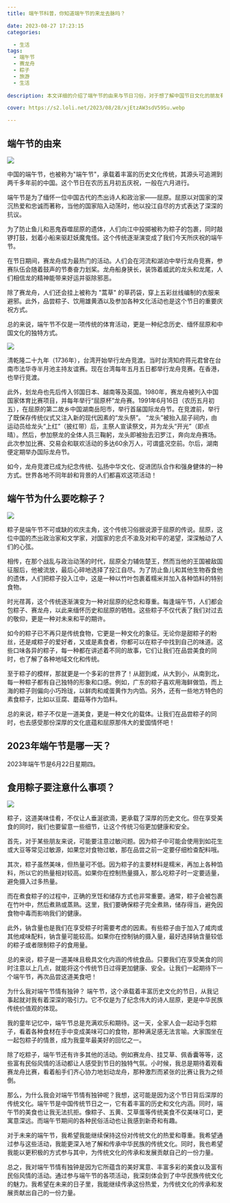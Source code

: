 ```yaml
---
title: 端午节科普，你知道端午节的来龙去脉吗？

date: 2023-08-27 17:23:15
categories:

  - 生活
tags:
  - 端午节
  - 赛龙舟
  - 粽子
  - 旅游
  - 生活
  
description: 本文详细的介绍了端午节的由来与节日习俗，对于想了解中国节日文化的朋友有很大的帮助。

cover: https://s2.loli.net/2023/08/28/xjEtzAW3sdV59Su.webp

---
```


## 端午节的由来

![](https://s2.loli.net/2023/08/28/xjEtzAW3sdV59Su.webp)

中国的端午节，也被称为"端午节"，承载着丰富的历史文化传统，其源头可追溯到两千多年前的中国。这个节日在农历五月初五庆祝，一般在六月进行。

端午节是为了缅怀一位中国古代的杰出诗人和政治家——屈原。屈原以对国家的深沉热爱和忠诚而著称，当他的国家陷入动荡时，他以投江自尽的方式表达了深深的抗议。

为了防止鱼儿和恶鬼吞噬屈原的遗体，人们向江中投掷被称为粽子的包裹，同时敲锣打鼓，划着小船来驱赶妖魔鬼怪。这个传统逐渐演变成了我们今天所庆祝的端午节。

在节日期间，赛龙舟成为最热门的活动。人们会在河流和湖泊中举行龙舟竞赛，参赛队伍会随着鼓声的节奏奋力划桨。龙舟船身狭长，装饰着威武的龙头和龙尾，人们相信龙的精神能带来好运并驱除邪恶。

除了赛龙舟，人们还会挂上被称为 "蒿草" 的草药袋，穿上五彩丝线编制的衣服来避邪。此外，品尝粽子、饮用雄黄酒以及参加各种文化活动也是这个节日的重要庆祝方式。

总的来说，端午节不仅是一项传统的体育活动，更是一种纪念历史、缅怀屈原和中国文化的独特方式。

![](https://s2.loli.net/2023/08/28/SUyrALHCpkIDOVF.png)

清乾隆二十九年（1736年），台湾开始举行龙舟竞渡。当时台湾知府蒋元君曾在台南市法华寺半月池主持友谊赛。现在台湾每年五月五日都举行龙舟竞赛。在香港，也举行竞渡。

此外，划龙舟也先后传入邻国日本、越南等及英国。1980年，赛龙舟被列入中国国家体育比赛项目，并每年举行“屈原杯”龙舟赛。1991年6月16日（农历五月初五），在屈原的第二故乡中国湖南岳阳市，举行首届国际龙舟节。在竞渡前，举行了既保存传统仪式又注入新的现代因素的“龙头祭”。 “龙头”被抬入屈子祠内，由运动员给龙头“上红”（披红带）后，主祭人宣读祭文，并为龙头“开光”（即点晴）。然后，参加祭龙的全体人员三鞠躬，龙头即被抬去汩罗江，奔向龙舟赛场。此次参加比赛、交易会和联欢活动的多达60余万人，可谓盛况空前。尔后，湖南便定期举办国际龙舟节。

如今，龙舟竞渡已成为纪念传统、弘扬中华文化、促进团队合作和强身健体的一种方式。世界各地不同年龄和背景的人们都喜欢这项活动！

## 端午节为什么要吃粽子？

![](https://s2.loli.net/2023/08/28/mKRziZ568trcVqe.jpg)

粽子是端午节不可或缺的欢庆主角，这个传统习俗据说源于屈原的传说。屈原，这位中国的杰出政治家和文学家，对国家的忠贞不渝及对和平的渴望，深深触动了人们的心弦。

相传，在那个战乱与政治动荡的时代，屈原全力辅佐楚王，然而当他的王国被敌国征服后，他被流放，最后心碎地选择了投江自尽。为了防止鱼儿和其他生物吞食他的遗体，人们把粽子投入江中，这是一种以竹叶包裹着糯米并加入各种馅料的特别食物。

时光荏苒，这个传统逐渐演变为一种对屈原的纪念和尊重。每逢端午节，人们都会包粽子、赛龙舟，以此来缅怀历史和屈原的牺牲。这些粽子不仅代表了我们对过去的敬仰，更是一种对未来和平的期许。

如今的粽子已不再只是传统食物，它更是一种文化的象征。无论你是甜粽子的粉丝，还是咸粽子的爱好者，又或是素食者，你都可以在粽子中找到自己的味道。这些口味各异的粽子，每一种都在讲述着不同的故事，它们让我们在品尝美食的同时，也了解了各种地域文化和传统。

至于粽子的模样，那就更是一个多彩的世界了！从甜到咸，从大到小，从南到北，每一种粽子都有自己独特的形象和口感。例如，广东的粽子喜欢用海鲜做馅，而上海的粽子则偏向小巧玲珑，以鲜肉和咸蛋黄作为内馅。另外，还有一些地方特色的素食粽子，比如以豆腐、蘑菇等作为馅料。

总的来说，粽子不仅是一道美食，更是一种文化的载体。让我们在品尝粽子的同时，也去感受那份深厚的文化底蕴和屈原那伟大的爱国情怀吧！

## 2023年端午节是哪一天？

2023年端午节是6月22日星期四。

## 食用粽子要注意什么事项？

![](https://s2.loli.net/2023/08/28/egcrbTCs269JRVx.jpg)

粽子，这道美味佳肴，不仅让人垂涎欲滴，更承载了深厚的历史文化。但在享受美食的同时，我们也要留意一些细节，让这个传统习俗更加健康和安全。

首先，对于某些朋友来说，可能要注意过敏问题。因为粽子中可能会使用到如花生或大豆等常见过敏源，如果您对食物过敏，那在品尝之前一定要仔细检查配料哦。

其次，粽子虽然美味，但热量可不低。因为粽子的主要材料是糯米，再加上各种馅料，所以它的热量相对较高。如果你在控制热量摄入，那么吃粽子时一定要适量，避免摄入过多热量。

而在煮食粽子的过程中，正确的烹饪和储存方式也非常重要。通常，粽子会被包裹在竹叶中，然后煮熟或蒸熟。这里，我们要确保粽子完全煮熟，储存得当，避免因食物中毒而影响我们的健康。

此外，钠含量也是我们在享受粽子时需要考虑的因素。有些粽子由于加入了咸肉或其他咸味配料，钠含量可能较高。如果你在控制钠的摄入量，最好选择钠含量较低的粽子或者限制粽子的食用量。

总的来说，粽子是一道美味且极具文化内涵的传统食品。只要我们在享受美食的同时注意以上几点，就能将这个传统节日过得更加健康、安全。让我们一起期待下一个端午节，再次品尝这道美食吧！

为什么我对端午节情有独钟？
端午节，这个承载着丰富历史文化的节日，从我记事起就对我有着深深的吸引力。它不仅是为了纪念伟大的诗人屈原，更是中华民族传统价值观的体现。

我的童年记忆中，端午节总是充满欢乐和期待。这一天，全家人会一起动手包粽子，看着各种食材在手中变成美味可口的食物，那种满足感无法言喻。大家围坐在一起包粽子的情景，成为我童年最美好的回忆之一。

除了吃粽子，端午节还有许多其他的活动。例如赛龙舟、挂艾草、佩香囊等等，这些富有民俗风情的活动都让人感受到节日的独特气氛。小时候，我总是期待着观看赛龙舟比赛，看着船手们齐心协力地划动龙舟，那种激烈而紧张的比赛让我为之倾倒。

那么，为什么我会对端午节情有独钟呢？我想，这可能是因为这个节日背后深厚的传统文化。端午节是中国传统节日之一，它有着丰富的历史和文化内涵。同时，端午节的美食也让我无法抗拒。像粽子、五黄、艾草蛋等传统美食不仅美味可口，更寓意深远。而端午节期间的各种民俗活动也让我感到新奇和有趣。

对于未来的端午节，我希望我能继续保持这份对传统文化的热爱和尊重。我希望通过参与这些活动，我能更深入地了解和传承中华民族的传统文化。同时，我也希望我能以更积极的方式参与其中，为传统文化的传承和发展贡献自己的一份力量。

总之，我对端午节情有独钟是因为它所蕴含的美好寓意、丰富多彩的美食以及富有民俗风情的活动。通过参与端午节的各项活动，我深刻体会到了中华民族传统文化的魅力。我希望在未来的日子里，我能继续传承这份热爱，为传统文化的传承和发展贡献出自己的一份力量。




